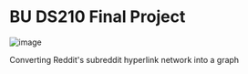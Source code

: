 # BU DS210 Final Project

![image](https://user-images.githubusercontent.com/29488490/207835763-de302d0e-f6dd-420a-9645-9ce7f1bd0139.png)

Converting Reddit's subreddit hyperlink network into a graph
